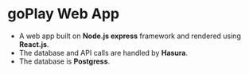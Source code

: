 # goPlay Web App

- A web app built on **Node.js express** framework and rendered using **React.js**.
- The database and API calls are handled by **Hasura**.
- The database is **Postgress**.
